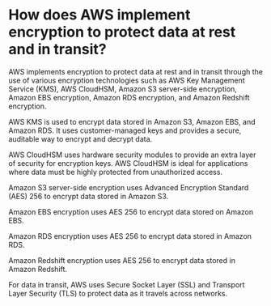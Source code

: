 # How does AWS implement encryption to protect data at rest and in transit?

AWS implements encryption to protect data at rest and in transit through the use of various encryption technologies such as AWS Key Management Service (KMS), AWS CloudHSM, Amazon S3 server-side encryption, Amazon EBS encryption, Amazon RDS encryption, and Amazon Redshift encryption.

AWS KMS is used to encrypt data stored in Amazon S3, Amazon EBS, and Amazon RDS. It uses customer-managed keys and provides a secure, auditable way to encrypt and decrypt data.

AWS CloudHSM uses hardware security modules to provide an extra layer of security for encryption keys. AWS CloudHSM is ideal for applications where data must be highly protected from unauthorized access.

Amazon S3 server-side encryption uses Advanced Encryption Standard (AES) 256 to encrypt data stored in Amazon S3.

Amazon EBS encryption uses AES 256 to encrypt data stored on Amazon EBS.

Amazon RDS encryption uses AES 256 to encrypt data stored in Amazon RDS.

Amazon Redshift encryption uses AES 256 to encrypt data stored in Amazon Redshift.

For data in transit, AWS uses Secure Socket Layer (SSL) and Transport Layer Security (TLS) to protect data as it travels across networks.
